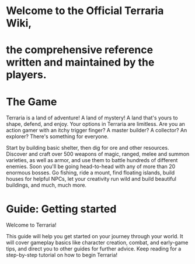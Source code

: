 # Welcome to the **Official Terraria Wiki**,
# the comprehensive reference written and maintained by the players.

# The Game
Terraria is a land of adventure! A land of mystery! A land that's yours to shape, defend, and enjoy. Your options in Terraria are limitless. Are you an action gamer with an itchy trigger finger? A master builder? A collector? An explorer? There's something for everyone.

Start by building basic shelter, then dig for ore and other resources. Discover and craft over 500 weapons of magic, ranged, melee and summon varieties, as well as armor, and use them to battle hundreds of different enemies. Soon you'll be going head-to-head with any of more than 20 enormous bosses. Go fishing, ride a mount, find floating islands, build houses for helpful NPCs, let your creativity run wild and build beautiful buildings, and much, much more.


# Guide: Getting started
Welcome to Terraria!

This guide will help you get started on your journey through your world. It will cover gameplay basics like character creation, combat, and early-game tips, and direct you to other guides for further advice. Keep reading for a step-by-step tutorial on how to begin Terraria!